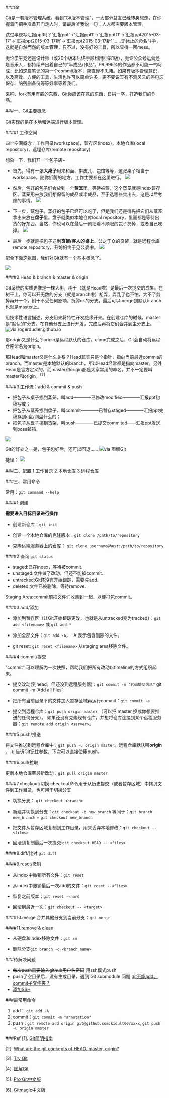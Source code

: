 ###Git

Git是一套版本管理系统。看到“Git版本管理”，一大部分盆友已经转身想走，在你握着门把手准备开门走人时，请最后听我说一句：人人都需要版本管理。

试过半夜写汇报ppt吗？'汇报ppt'→'汇报ppt1'→'汇报ppt11'→'汇报ppt2015-03-17'→'汇报ppt2015-03-17新'→'汇报ppt2015-03-17新1'……无休止的命名斗争，这就是自然而然的版本管理，只不过，没有好的工具，所以显得一团mess。

无论学生党还是设计师（改20个版本后终于顺利用回第1版），无论公众号运营还是音乐人，都持续产出着自己的“半成品/作品”。99.999%的作品都不可能一气呵成，比如这篇笔记的第一个commit版本，简直惨不忍睹。如果有版本管理意识，以及高效、方便的工具，生活也许可以简单许多，更不要说天有不测风云的停电忘保存、脑残删备份等等好事等着我们。

来吧，fork有用有趣的东西，Git你应该在意的东西，日拱一卒，打造我们的作品。


###一、Git主要概念

Git实现的是在本地和远端进行版本管理。


####1.工作空间

四个空间概念：工作目录(workspace)，暂存区(index)，本地仓库(local repository)，远程仓库(remote repository)

想象一下，我们开一个包子店~ 

- 首先，得有一张**大桌子**用来和面、擀皮儿、包馅等等，这张桌子相当于workspace，随你折腾的地方，工作主要都在这里进行。
![](http://upload-images.jianshu.io/upload_images/149-73085ee7d703bab8.png)

- 然后，包好的包子们会放到一个**蒸笼**里，等待被蒸，这个蒸笼就是index暂存区。蒸笼用来放我们想保留的成品或半成品，至于选哪些卖出去，这是以后考虑的事情。
![](http://upload-images.jianshu.io/upload_images/149-7b32a1a9999e8db2.png)

- 下一步，蒸包子。蒸好的包子已经可以吃了，但是我们还是得先把它们从蒸笼拿出来放在**盘子**里。盘子就类似本地仓库local repository，里面都是等待出货的好东西。当然，你也可以在最后一刻把看不顺眼的包子扔掉，或者自己吃掉。
![](http://upload-images.jianshu.io/upload_images/149-2fb9d577ef59ee74.png)

- 最后一步就是把包子送到**货架/客人的桌上**。公之于众的货架，就是远程仓库remote repository，丑媳妇终于见公婆啦。
![](http://upload-images.jianshu.io/upload_images/149-c67c02b28b761433.png)


配合下面这张图，我们对Git就有一个基本概念了。

![](http://blog.osteele.com/images/2008/git-transport.png)

####2.Head & branch & master & origin

Git系统的实质更像是一棵大树，树干（就是Head啦）是最后一次提交的成果。在树干上，你可以开无数的分支（就是branch啦）胡弄，弄乱了也不怕，大不了剪掉再开一个，树干不受任何影响。折腾ok的分支，最后可以merge到默认branch也就是master上。


用技术性语言描述，分支用来将特性开发绝缘开来。在创建仓库的时候，master 是“默认的”分支。在其他分支上进行开发，完成后再将它们合并到主分支上。
![](http://rogerdudler.github.io/git-guide/img/branches.png  "via:rogerdudler.github.io")

那origin又是什么？origin是远程默认的仓库。clone完成之后，Git会自动将远程仓库命名为origin。

那Head和master又是什么关系？Head其实只是个指针，指向当前最近commit的branch。而master是本地默认的branch，所以Head经常都是指向master。另外Head是官方定义的，而master和origin都是大家常用的命名，并不一定要叫master和origin。<sup>[2]</sup>



####3.工作流：add & commit & push

* 把包子从桌子挪到蒸笼，叫add————已修改modified————汇报ppt初稿写成；
* 把包子从蒸笼挪到盘子，叫commit————已暂存staged————汇报ppt完稿存到u盘/网盘什么的；
* 把包子从盘子挪到货架，叫push————已提交commited——汇报ppt发送到boss邮箱。

![](http://rogerdudler.github.io/git-guide/img/trees.png)

Git的好处之一是，包子包好后，还可以回退……
![](http://marklodato.github.io/visual-git-guide/basic-usage.svg "via 图解Git")

捷径：
![](http://marklodato.github.io/visual-git-guide/basic-usage-2.svg)



###二、配置
1.工作目录
2.本地仓库
3.远程仓库

###三、常用命令

常用：``git command --help``

####1.创建

**需要进入目标目录进行操作**

* 创建新仓库：``git init``

* 创建一个本地仓库的克隆版本：``git clone /path/to/repository ``

* 克隆远端服务器上的仓库： ``git clone username@host:/path/to/repository ``

####2.查询
``git status``

* staged:已在index，等待被commit.
* unstaged:文件做了改动，但还不能被commit.
* untracked:Git还没有开始跟踪，需要先add.
* deleted:文件已被删除，等待remove.

Staging Area:commit前把文件们收集到一起，以便打包commit。

####3.add/添加

* 添加到暂存区（让Git开始跟踪更改，也就是从untracked变为tracked）：``git add <filename>`` 或 ``git add *``

* 添加全部文件：``git add -A``， -A 表示包含删除的文件。

* git reset: ``git reset <filename>`` 从staging area移除文件。

####4.commit/提交

"commit" 可以理解为一次快照，帮助我们把所有改动以timeline的方式组织起来。

* 提交改动(到head，但还没到远程服务器)：``git commit -m "代码提交信息"`` git commit -m 'Add all files'

* 把所有当前目录下的文件加入暂存区域再运行commit：``git commit -a``

* 提交到远程仓库：``git push origin master`` （可以把 master 换成你想要推送的任何分支）。
如果还没有克隆现有仓库，并想将仓库连接到某个远程服务器：``git remote add origin <server>``。

####5.push/推送

将文件推送到远程仓库中：``git push -u origin master``。远程仓库默认叫**origin** 。-u 告诉Git记住参数，下次可以直接使用push。


####6.pull/拉取

更新本地仓库至最新改动：``git pull origin master``
 

####7.checkout/切换
checkout命令用于从历史提交（或者暂存区域）中拷贝文件到工作目录，也可用于切换分支

* 切换分支： ``git checkout <branch>`` 

* 新建并切换到分支：``git checkout -b new_branch`` 等同于：``git branch new_branch`` + ``git checkout new_branch``

* 把文件从暂存区域复制到工作目录，用来丢弃本地修改：``git checkout --<files> ``

* 回滚到复制最后一次提交:``git checkout HEAD -- <files>``


####8.diff/比对
``git diff``

####9.reset/撤销
* 从index中撤销所有文件：``git reset`` 

* 从index中撤销最后一次add的文件：``git reset --<flies>`` 

* 恢复之前版本：``git reset --hard``

* 回滚到最近一次：``git checkout -- <target>``


####10.merge
合并其他分支到当前分支：``git merge``

####11.remove & clean

* 从硬盘和index移除文件：``git rm`` 

* 删除分支``git branch -d <branch name>``

###待解决问题
* ~~每次push需要输入github用户名密码~~ 用ssh模式push
* push了空目录后，没有生成目录，遇到 Git submodule 问题
	[git不能add、commit子文件夹？](http://www.v2ex.com/t/69360)
* [添加SSH](https://help.github.com/articles/generating-ssh-keys/)
	
###最常用命令

1. add： ``git add -A``
2. commit：``git commit -m "annotation"``
3. push：``git remote add origin git@github.com:kidult00/xxxx``,
``git push -u origin master``

###Ref
[1]. [Git简明指南](http://rogerdudler.github.io/git-guide/index.zh.html)

[2]. [What are the git concepts of HEAD, master, origin?](http://stackoverflow.com/questions/8196544/what-are-the-git-concepts-of-head-master-origin)

[3]. [Try Git](https://try.github.io/)

[4]. [图解Git](http://marklodato.github.io/visual-git-guide/index-zh-cn.html)

[5]. [Pro Git中文版](https://github.com/progit/progit/tree/master/zh)

[6]. [Gitmagic中文版](https://github.com/blynn/gitmagic/tree/master/zh_cn)